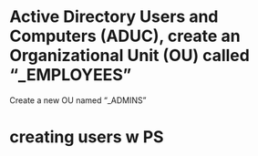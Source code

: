 # 
# Active Directory Users and Computers (ADUC), create an Organizational Unit (OU) called “_EMPLOYEES”
Create a new OU named “_ADMINS”

# creating users w PS
